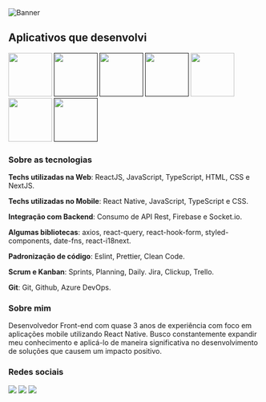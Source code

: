 <img src="https://i.imgur.com/fopCE2d.png" alt="Banner">

## Aplicativos que desenvolvi

<div>
  <a title="Lion Tax - Imposto de renda" href="https://lion.tax/"><img width="87" src="https://i.imgur.com/6CjUX2h.png"></a>
  <a title="CSD Real - Relacionamentos" href=""><img width="87" src="https://i.imgur.com/c4CPlmr.png"></a>
  <a title="Airsoft Commander - Equipes e eventos" href=""><img width="87" src="https://i.imgur.com/qGODwHW.png"></a>
  <a title="ARJ - Administração Judicial" href=""><img width="87" src="https://i.imgur.com/m35Hek9.png"></a>
  <a title="Begrato - Rede social de turismo" href="https://www.begrato.com/"><img width="87" src="https://i.imgur.com/G1pKDow.png"></a>
  <a title="Cami - Carretos e mudanças" href="https://camionline.com.br/"><img width="87" src="https://i.imgur.com/eri7Xij.png"></a>
  <a title="Capt Data - Amostras de solo" href=""><img width="87" src="https://i.imgur.com/Ipt72fw.png"></a>
</div>

### Sobre as tecnologias

**Techs utilizadas na Web**: ReactJS, JavaScript, TypeScript, HTML, CSS e NextJS.

**Techs utilizadas no Mobile**: React Native, JavaScript, TypeScript e CSS.

**Integração com Backend**: Consumo de API Rest, Firebase e Socket.io.

**Algumas bibliotecas**: axios, react-query, react-hook-form, styled-components, date-fns, react-i18next.

**Padronização de código**: Eslint, Prettier, Clean Code.

**Scrum e Kanban**: Sprints, Planning, Daily. Jira, Clickup, Trello.

**Git**: Git, Github, Azure DevOps.

### Sobre mim

Desenvolvedor Front-end com quase 3 anos de experiência com foco em aplicações mobile utilizando React Native. Busco constantemente expandir meu conhecimento e aplicá-lo de maneira significativa no desenvolvimento de soluções que causem um impacto positivo.

### Redes sociais
<div>
  <a href="https://www.linkedin.com/in/sammer-duarte"><img src="https://i.imgur.com/dmOKm1D.png"></a>
  <a href="https://api.whatsapp.com/send/?phone=5511957149860&text&type=phone_number&app_absent=0"><img src="https://i.imgur.com/1fJwZh6.png"></a> 
  <a href="https://discordapp.com/users/Sammer+Duarte#0793"><img src="https://i.imgur.com/yeCxyAx.png"></a>
</div> 
